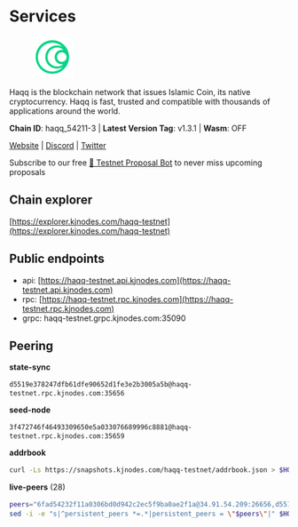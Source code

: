 # Services

<figure><img src="https://raw.githubusercontent.com/kj89/cosmos-images/main/logos/haqq.png" alt=""><figcaption></figcaption></figure>

Haqq is the blockchain network that issues Islamic Coin,  its native cryptocurrency. Haqq is fast, trusted and  compatible with thousands of applications around the world.

**Chain ID**: haqq_54211-3 | **Latest Version Tag**: v1.3.1 | **Wasm**: OFF

[Website](https://islamiccoin.net) | [Discord](https://discord.gg/hU9MHG5kZq) | [Twitter](https://twitter.com/Islamic_Coin)



Subscribe to our free [🤖 Testnet Proposal Bot](https://t.me/kjnodes_testnet_proposal_bot) to never miss upcoming proposals


## Chain explorer
[https://explorer.kjnodes.com/haqq-testnet](https://explorer.kjnodes.com/haqq-testnet)

## Public endpoints

* api: [https://haqq-testnet.api.kjnodes.com](https://haqq-testnet.api.kjnodes.com)
* rpc: [https://haqq-testnet.rpc.kjnodes.com](https://haqq-testnet.rpc.kjnodes.com)
* grpc: haqq-testnet.grpc.kjnodes.com:35090

## Peering

**state-sync**

```text
d5519e378247dfb61dfe90652d1fe3e2b3005a5b@haqq-testnet.rpc.kjnodes.com:35656
```

**seed-node**

```text
3f472746f46493309650e5a033076689996c8881@haqq-testnet.rpc.kjnodes.com:35659
```

**addrbook**
```bash
curl -Ls https://snapshots.kjnodes.com/haqq-testnet/addrbook.json > $HOME/.haqqd/config/addrbook.json
```

**live-peers** (28)
```bash
peers="6fad54232f11a0306bd0d942c2ec5f9ba0ae2f1a@34.91.54.209:26656,d5519e378247dfb61dfe90652d1fe3e2b3005a5b@65.109.68.190:35656,8238ddf162ce8a144610e671c63226b0207a1f73@38.242.148.96:36656,3df5a68b919177179c6dcb0b9c9354fd6bbba1c8@65.109.92.240:20116,442d3bacb350437b8d9f0f1431e0519b81094100@135.181.62.222:26656,62bf004201a90ce00df6f69390378c3d90f6dd7e@45.83.173.19:26656,23a1176c9911eac442d6d1bf15f92eeabb3981d5@45.83.173.18:26656,230d299006a432b0f44534ca8a19c8c876c0ccb3@85.10.193.246:26656,23ff658b56fbb8bc73372973a34733ff5d79b435@142.132.202.50:11604,927a323649e7dd8d4c75da6e5edaee439652b46f@65.109.92.241:20116,97fbe24743895fe58ee7fb6a60a3c7826494f446@65.109.58.237:26656,f93085d78df16bbd16a525683af7f857ce1cd983@188.40.98.169:36656,6de69146d5ebbc0b8cd9ecdf4b33edb57bf9b559@185.187.170.133:26656,9eb507f9365313dbe7f426050fec9648298f58ee@109.205.183.51:26656,16f40215d018c7d657fef0bb5ce2950251d525d2@148.251.51.144:36656,afe8c5af90e2eef4a98bc998366e2e780a927599@65.108.126.46:34656,24e894d4d8a18276acf6051cccf369a1ce69842d@65.108.151.105:26656,2d13d679b64e1a574904a140f72815644ec71131@65.21.133.125:30656,32a8eec046b95e8646ff0810b4596dc7083a0beb@65.108.145.131:26656,f57fae1bdea281392b563a58978a2d8c0a37725f@95.217.233.234:26656,1fefb6b75431482502e125a290deba1e7e539d4e@135.181.148.11:26656,589f76a7932cf6d4ecf601a11ccc0a721b9a4ee4@65.109.85.170:29656,f54d4de6d4ae81ec8a2315b54247872b315f198d@65.109.57.9:26656,2a9a320e38e80b8cbaf60be2cf65cea6592f45e9@18.159.219.73:26656,78e3ef8adf819b479acc13a2f92ab5c0fa350aeb@66.45.231.30:11464,3a75495b0382bbe66f0eb836bffbe43ba3fa305a@81.200.148.35:35656,4f8d830994b609160d21c3ab81854e241f84a41e@89.58.52.226:26656,ed145a35b436878c1f1c10634bd18600f3696e17@95.217.181.142:26656"
sed -i -e "s|^persistent_peers *=.*|persistent_peers = \"$peers\"|" $HOME/.haqqd/config/config.toml
```
